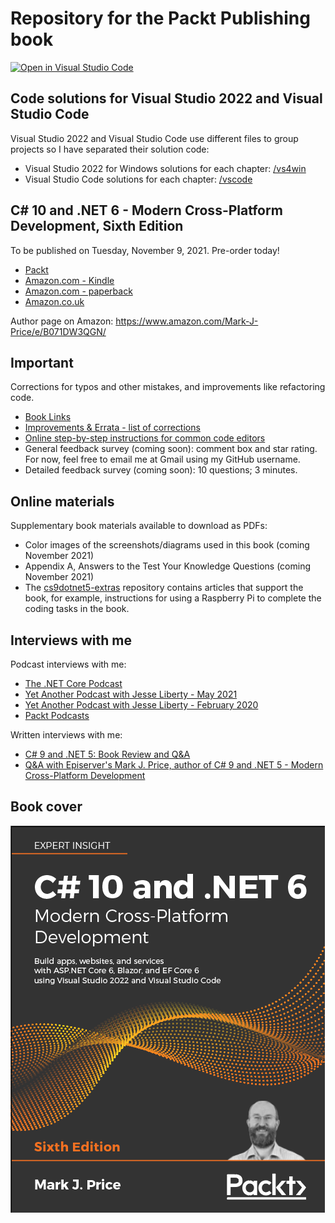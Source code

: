 # Repository for the Packt Publishing book

[![Open in Visual Studio Code](https://open.vscode.dev/badges/open-in-vscode.svg)](https://open.vscode.dev/markjprice/cs10dotnet6)

## Code solutions for Visual Studio 2022 and Visual Studio Code

Visual Studio 2022 and Visual Studio Code use different files to group projects so I have separated their solution code:

- Visual Studio 2022 for Windows solutions for each chapter: [/vs4win](/vs4win)
- Visual Studio Code solutions for each chapter: [/vscode](/vscode)

## C# 10 and .NET 6 - Modern Cross-Platform Development, Sixth Edition

To be published on Tuesday, November 9, 2021. Pre-order today!
- [Packt](https://www.packtpub.com/product/c-10-and-net-6-modern-cross-platform-development-sixth-edition/9781801077361)
- [Amazon.com - Kindle](https://www.amazon.com/dp/B09JV37DM6/)
- [Amazon.com - paperback](https://www.amazon.com/dp/1801077363/)
- [Amazon.co.uk](https://www.amazon.co.uk/dp/1801077363/)

Author page on Amazon: https://www.amazon.com/Mark-J-Price/e/B071DW3QGN/ 

## Important
Corrections for typos and other mistakes, and improvements like refactoring code.
- [Book Links](book-links.md)
- [Improvements & Errata - list of corrections](errata.md)
- [Online step-by-step instructions for common code editors](docs/README.md)
- General feedback survey (coming soon): comment box and star rating. For now, feel free to email me at Gmail using my GitHub username.
- Detailed feedback survey (coming soon): 10 questions; 3 minutes.

## Online materials
Supplementary book materials available to download as PDFs: 
- Color images of the screenshots/diagrams used in this book (coming November 2021)
- Appendix A, Answers to the Test Your Knowledge Questions (coming November 2021)
- The [cs9dotnet5-extras](https://github.com/markjprice/cs9dotnet5-extras) repository contains articles that support the book, for example, instructions for using a Raspberry Pi to complete the coding tasks in the book.

## Interviews with me
Podcast interviews with me:
- [The .NET Core Podcast](https://dotnetcore.show/episode-44-learning-net-core-with-mark-j-price/)
- [Yet Another Podcast with Jesse Liberty - May 2021](http://jesseliberty.com/2021/05/16/mark-price-on-c9-and-net-6/)
- [Yet Another Podcast with Jesse Liberty - February 2020](http://jesseliberty.com/2020/02/23/mark-price-c-net-core/)
- [Packt Podcasts](https://soundcloud.com/packt-podcasts/csharp-8-dotnet-core-3-the-evolution-of-the-microsoft-ecosystem)

Written interviews with me:
- [C# 9 and .NET 5: Book Review and Q&A](https://www.infoq.com/articles/book-interview-mark-price/?itm_source=infoq&itm_campaign=user_page&itm_medium=link)
- [Q&A with Episerver's Mark J. Price, author of C# 9 and .NET 5 - Modern Cross-Platform Development](https://www.episerver.com/articles/q-and-a-with-mark-price)

## Book cover
![C# 10 and .NET 6 by Packt Publishing](B17442_Cover.png)
